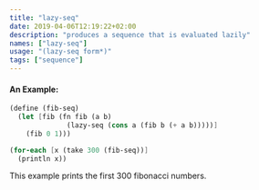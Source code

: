 ```yaml
---
title: "lazy-seq"
date: 2019-04-06T12:19:22+02:00
description: "produces a sequence that is evaluated lazily"
names: ["lazy-seq"]
usage: "(lazy-seq form*)"
tags: ["sequence"]
---
```

#### An Example:

~~~scheme
(define (fib-seq)
  (let [fib (fn fib (a b)
              (lazy-seq (cons a (fib b (+ a b)))))]
    (fib 0 1)))

(for-each [x (take 300 (fib-seq))]
  (println x))
~~~

This example prints the first 300 fibonacci numbers.
